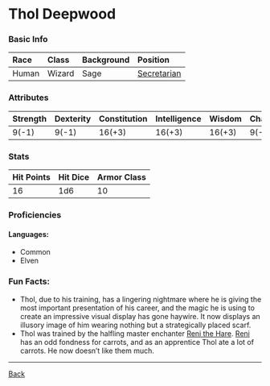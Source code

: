 # Thol Deepwood

### Basic Info

| Race | Class | Background | Position |
|:--|:--|:--|:--|
| Human | Wizard | Sage | [Secretarian](../Documents/Secretarian.pdf) |

### Attributes

| Strength | Dexterity | Constitution | Intelligence | Wisdom | Charisma |
|:--|:--|:--|:--|:--|:--|
| 9(-1) | 9(-1) | 16(+3) | 16(+3) | 16(+3) | 9(-1) |

### Stats

| Hit Points | Hit Dice | Armor Class |
|:--|:--|:--|
| 16 | 1d6 | 10 |

### Proficiencies
#### Languages:
- Common
- Elven

### Fun Facts:
- Thol, due to his training, has a lingering nightmare where he is giving the most important presentation of his career, and the magic he is using to create an impressive visual display has gone haywire. It now displays an illusory image of him wearing nothing but a strategically placed scarf.
- Thol was trained by the halfling master enchanter [Reni the Hare](../NPCs/ReniTheHare.md). [Reni](../NPCs/ReniTheHare.md) has an odd fondness for carrots, and as an apprentice Thol ate a lot of carrots. He now doesn’t like them much.

---
[Back](./)